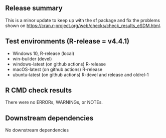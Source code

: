 ## Release summary
This is a minor update to keep up with the sf package and fix the problems shown on <https://cran.r-project.org/web/checks/check_results_eSDM.html>.

## Test environments (R-release = v4.4.1)
* Windows 10, R-release (local)
* win-builder (devel)
* windows-latest (on github actions) R-release
* macOS-latest (on github actions) R-release
* ubuntu-latest (on github actions) R-devel and release and oldrel-1

## R CMD check results
There were no ERRORs, WARNINGs, or NOTEs.

## Downstream dependencies
No downstream dependencies
